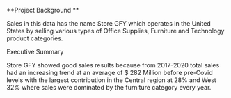 **Project Background	**

Sales in this data has the name Store GFY which operates in the United States by selling various types of Office Supplies, Furniture and Technology product categories.

Executive Summary

Store GFY showed good sales results because from 2017-2020 total sales had an increasing trend at an average of $ 282 Million before pre-Covid levels with the largest contribution in the Central region at 28% and West 32% where sales were dominated by the furniture category every year.
